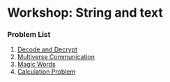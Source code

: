 Workshop: String and text
=========================

### Problem List

1. [Decode and Decrypt](./01_DecodeAndDecrypt)
1. [Multiverse Communication](./02_MultiverseCommunication)
1. [Magic Words](./03_MagicWords)
1. [Calculation Problem](./04_CalculationProblem)
